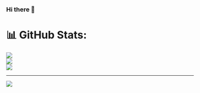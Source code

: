 ### Hi there 👋

<!--
**lakshay633/lakshay633** is a ✨ _special_ ✨ repository because its `README.md` (this file) appears on your GitHub profile.

Here are some ideas to get you started:

- 🔭 I’m currently working on ...
- 🌱 I’m currently learning ...
- 👯 I’m looking to collaborate on ...
- 🤔 I’m looking for help with ...
- 💬 Ask me about ...
- 📫 How to reach me: ...
- 😄 Pronouns: ...
- ⚡ Fun fact: ...
-->

# 📊 GitHub Stats:
![](https://github-readme-stats.vercel.app/api?username=lakshay633&theme=dark&hide_border=false&include_all_commits=false&count_private=false)<br/>
![](https://github-readme-streak-stats.herokuapp.com/?user=lakshay633&theme=dark&hide_border=false)<br/>
![](https://github-readme-stats.vercel.app/api/top-langs/?username=lakshay633&theme=dark&hide_border=false&include_all_commits=false&count_private=false&layout=compact)

---
[![](https://visitcount.itsvg.in/api?id=lakshay633&icon=0&color=0)](https://visitcount.itsvg.in)

<!-- Proudly created with GPRM ( https://gprm.itsvg.in ) -->

